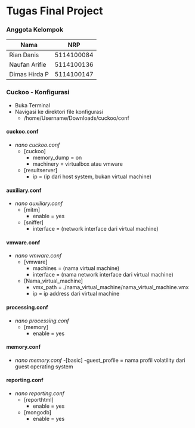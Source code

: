 # Tugas Final Project

### Anggota Kelompok

|Nama      |NRP    |
|---|---|
Rian Danis  | 5114100084
Naufan Arifie | 5114100136
Dimas Hirda P | 5114100147

### Cuckoo - Konfigurasi

- Buka Terminal
- Navigasi ke direktori file konfigurasi
    - /home/Username/Downloads/cuckoo/conf

#### cuckoo.conf
- <i>nano cuckoo.conf</i>
    - [cuckoo]
        - memory_dump = on
        - machinery = virtualbox atau vmware
    - [resultserver]
        - ip = (ip dari host system, bukan virtual machine)

#### auxiliary.conf
- <i> nano auxiliary.conf</i>
    - [mitm]
        - enable = yes
    - [sniffer]
        - interface = (network interface dari virtual machine)
        
#### vmware.conf
- <i> nano vmware.conf</i>
    - [vmware]
        - machines = (nama virtual machine)
        - interface = (nama network interface dari virtual machine)
    - [Nama_virtual_machine]
        - vmx_path = ./nama_virtual_machine/nama_virtual_machine.vmx
        - ip = ip address dari virtual machine

#### processing.conf
- <i> nano processing.conf</i>
    - [memory]
        - enable = yes

#### memory.conf
- <i>nano memory.conf</i>
    -[basic]
        -guest_profile = nama profil volatility dari guest operating system

#### reporting.conf
- <i> nano reporting.conf</i>
    - [reporthtml]
        - enable = yes
    - [mongodb]
        - enable = yes
